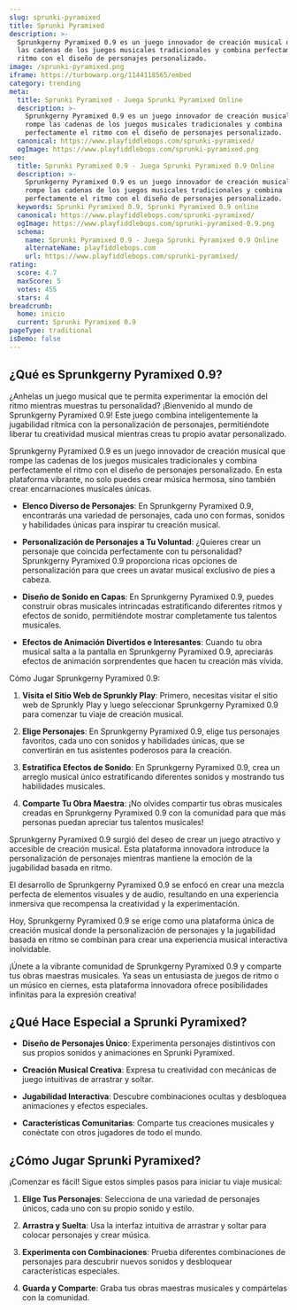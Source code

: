 ```yaml
---
slug: sprunki-pyramixed
title: Sprunki Pyramixed
description: >-
  Sprunkgerny Pyramixed 0.9 es un juego innovador de creación musical que rompe
  las cadenas de los juegos musicales tradicionales y combina perfectamente el
  ritmo con el diseño de personajes personalizado.
image: /sprunki-pyramixed.png
iframe: https://turbowarp.org/1144118565/embed
category: trending
meta:
  title: Sprunki Pyramixed - Juega Sprunki Pyramixed Online
  description: >-
    Sprunkgerny Pyramixed 0.9 es un juego innovador de creación musical que
    rompe las cadenas de los juegos musicales tradicionales y combina
    perfectamente el ritmo con el diseño de personajes personalizado.
  canonical: https://www.playfiddlebops.com/sprunki-pyramixed/
  ogImage: https://www.playfiddlebops.com/sprunki-pyramixed.png
seo:
  title: Sprunki Pyramixed 0.9 - Juega Sprunki Pyramixed 0.9 Online
  description: >-
    Sprunkgerny Pyramixed 0.9 es un juego innovador de creación musical que
    rompe las cadenas de los juegos musicales tradicionales y combina
    perfectamente el ritmo con el diseño de personajes personalizado.
  keywords: Sprunki Pyramixed 0.9, Sprunki Pyramixed 0.9 online
  canonical: https://www.playfiddlebops.com/sprunki-pyramixed/
  ogImage: https://www.playfiddlebops.com/sprunki-pyramixed-0.9.png
  schema:
    name: Sprunki Pyramixed 0.9 - Juega Sprunki Pyramixed 0.9 Online
    alternateName: playfiddlebops.com
    url: https://www.playfiddlebops.com/sprunki-pyramixed/
rating:
  score: 4.7
  maxScore: 5
  votes: 455
  stars: 4
breadcrumb:
  home: inicio
  current: Sprunki Pyramixed 0.9
pageType: traditional
isDemo: false
---
```


## ¿Qué es Sprunkgerny Pyramixed 0.9?

¿Anhelas un juego musical que te permita experimentar la emoción del ritmo mientras muestras tu personalidad? ¡Bienvenido al mundo de Sprunkgerny Pyramixed 0.9! Este juego combina inteligentemente la jugabilidad rítmica con la personalización de personajes, permitiéndote liberar tu creatividad musical mientras creas tu propio avatar personalizado.

Sprunkgerny Pyramixed 0.9 es un juego innovador de creación musical que rompe las cadenas de los juegos musicales tradicionales y combina perfectamente el ritmo con el diseño de personajes personalizado. En esta plataforma vibrante, no solo puedes crear música hermosa, sino también crear encarnaciones musicales únicas.

- **Elenco Diverso de Personajes**: En Sprunkgerny Pyramixed 0.9, encontrarás una variedad de personajes, cada uno con formas, sonidos y habilidades únicas para inspirar tu creación musical.

- **Personalización de Personajes a Tu Voluntad**: ¿Quieres crear un personaje que coincida perfectamente con tu personalidad? Sprunkgerny Pyramixed 0.9 proporciona ricas opciones de personalización para que crees un avatar musical exclusivo de pies a cabeza.

- **Diseño de Sonido en Capas**: En Sprunkgerny Pyramixed 0.9, puedes construir obras musicales intrincadas estratificando diferentes ritmos y efectos de sonido, permitiéndote mostrar completamente tus talentos musicales.

- **Efectos de Animación Divertidos e Interesantes**: Cuando tu obra musical salta a la pantalla en Sprunkgerny Pyramixed 0.9, apreciarás efectos de animación sorprendentes que hacen tu creación más vívida.

Cómo Jugar Sprunkgerny Pyramixed 0.9:

1. **Visita el Sitio Web de Sprunkly Play**: Primero, necesitas visitar el sitio web de Sprunkly Play y luego seleccionar Sprunkgerny Pyramixed 0.9 para comenzar tu viaje de creación musical.

1. **Elige Personajes**: En Sprunkgerny Pyramixed 0.9, elige tus personajes favoritos, cada uno con sonidos y habilidades únicas, que se convertirán en tus asistentes poderosos para la creación.

1. **Estratifica Efectos de Sonido**: En Sprunkgerny Pyramixed 0.9, crea un arreglo musical único estratificando diferentes sonidos y mostrando tus habilidades musicales.

1. **Comparte Tu Obra Maestra**: ¡No olvides compartir tus obras musicales creadas en Sprunkgerny Pyramixed 0.9 con la comunidad para que más personas puedan apreciar tus talentos musicales!

Sprunkgerny Pyramixed 0.9 surgió del deseo de crear un juego atractivo y accesible de creación musical. Esta plataforma innovadora introduce la personalización de personajes mientras mantiene la emoción de la jugabilidad basada en ritmo.

El desarrollo de Sprunkgerny Pyramixed 0.9 se enfocó en crear una mezcla perfecta de elementos visuales y de audio, resultando en una experiencia inmersiva que recompensa la creatividad y la experimentación.

Hoy, Sprunkgerny Pyramixed 0.9 se erige como una plataforma única de creación musical donde la personalización de personajes y la jugabilidad basada en ritmo se combinan para crear una experiencia musical interactiva inolvidable.

¡Únete a la vibrante comunidad de Sprunkgerny Pyramixed 0.9 y comparte tus obras maestras musicales. Ya seas un entusiasta de juegos de ritmo o un músico en ciernes, esta plataforma innovadora ofrece posibilidades infinitas para la expresión creativa!

## ¿Qué Hace Especial a Sprunki Pyramixed?

- **Diseño de Personajes Único**: Experimenta personajes distintivos con sus propios sonidos y animaciones en Sprunki Pyramixed.

- **Creación Musical Creativa**: Expresa tu creatividad con mecánicas de juego intuitivas de arrastrar y soltar.

- **Jugabilidad Interactiva**: Descubre combinaciones ocultas y desbloquea animaciones y efectos especiales.

- **Características Comunitarias**: Comparte tus creaciones musicales y conéctate con otros jugadores de todo el mundo.

## ¿Cómo Jugar Sprunki Pyramixed?

¡Comenzar es fácil! Sigue estos simples pasos para iniciar tu viaje musical:

1. **Elige Tus Personajes**: Selecciona de una variedad de personajes únicos, cada uno con su propio sonido y estilo.

1. **Arrastra y Suelta**: Usa la interfaz intuitiva de arrastrar y soltar para colocar personajes y crear música.

1. **Experimenta con Combinaciones**: Prueba diferentes combinaciones de personajes para descubrir nuevos sonidos y desbloquear características especiales.

1. **Guarda y Comparte**: Graba tus obras maestras musicales y compártelas con la comunidad.
